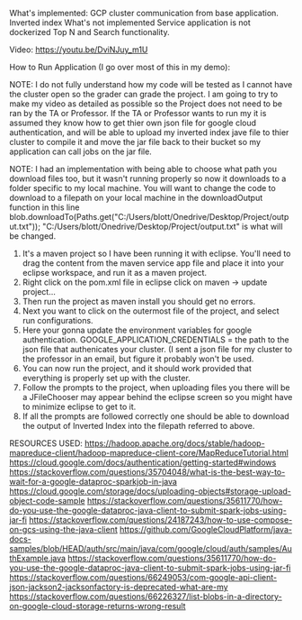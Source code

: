 What's implemented:
  GCP cluster communication from base application.
  Inverted index
What's not implemented
  Service application is not dockerized
  Top N and Search functionality.
  
  Video: https://youtu.be/DviNJuy_m1U

How to Run Application (I go over most of this in my demo):
  
  NOTE: I do not fully understand how my code will be tested as I cannot have the cluster open so the grader can grade the project. I am going to try to make my video as detailed as possible so the Project does not need to be ran by the TA or Professor. If the TA or Professor wants to run my it is assumed they know how to get thier own json file for google cloud authentication, and will be able to upload my inverted index jave file to thier cluster to compile it and move the jar file back to their bucket so my application can call jobs on the jar file. 
  
  NOTE: I had an implementation with being able to choose what path you download files too, but it wasn't running properly so now it downloads to a folder specific to my local machine. You will want to change the code to download to a filepath on your local machine in the downloadOutput function in this line 
  blob.downloadTo(Paths.get("C:/Users/blott/Onedrive/Desktop/Project/output.txt")); "C:/Users/blott/Onedrive/Desktop/Project/output.txt" is what will be changed.

  1. It's a maven project so I have been running it with eclipse. You'll need to drag the content from the maven service app file and place it into your eclipse workspace, and run   it as a maven project.
  2. Right click on the pom.xml file in eclipse click on maven -> update project...
  3. Then run the project as maven install you should get no errors. 
  4. Next you want to click on the outermost file of the project, and select run configurations.
  5. Here your gonna update the environment variables for google authentication.
    GOOGLE_APPLICATION_CREDENTIALS = the path to the json file that authenicates your cluster. (I sent a json file for my cluster to the professor in an email, but figure it       probably won't be used.
  6. You can now run the project, and it should work provided that everything is properly set up with the cluster.
  7. Follow the prompts to the project, when uploading files you there will be a JFileChooser may appear behind the eclipse screen so you might have to minimize eclipse to get to it.
  8. If all the prompts are followed correctly one should be able to download the output of Inverted Index into the filepath referred to above.
  
  RESOURCES USED: 
    https://hadoop.apache.org/docs/stable/hadoop-mapreduce-client/hadoop-mapreduce-client-core/MapReduceTutorial.html
    https://cloud.google.com/docs/authentication/getting-started#windows
    https://stackoverflow.com/questions/35704048/what-is-the-best-way-to-wait-for-a-google-dataproc-sparkjob-in-java
    https://cloud.google.com/storage/docs/uploading-objects#storage-upload-object-code-sample
    https://stackoverflow.com/questions/35611770/how-do-you-use-the-google-dataproc-java-client-to-submit-spark-jobs-using-jar-fi
    https://stackoverflow.com/questions/24187243/how-to-use-compose-on-gcs-using-the-java-client
    https://github.com/GoogleCloudPlatform/java-docs-samples/blob/HEAD/auth/src/main/java/com/google/cloud/auth/samples/AuthExample.java
    https://stackoverflow.com/questions/35611770/how-do-you-use-the-google-dataproc-java-client-to-submit-spark-jobs-using-jar-fi
    https://stackoverflow.com/questions/66249053/com-google-api-client-json-jackson2-jacksonfactory-is-deprecated-what-are-my
    https://stackoverflow.com/questions/66226327/list-blobs-in-a-directory-on-google-cloud-storage-returns-wrong-result
  
    
